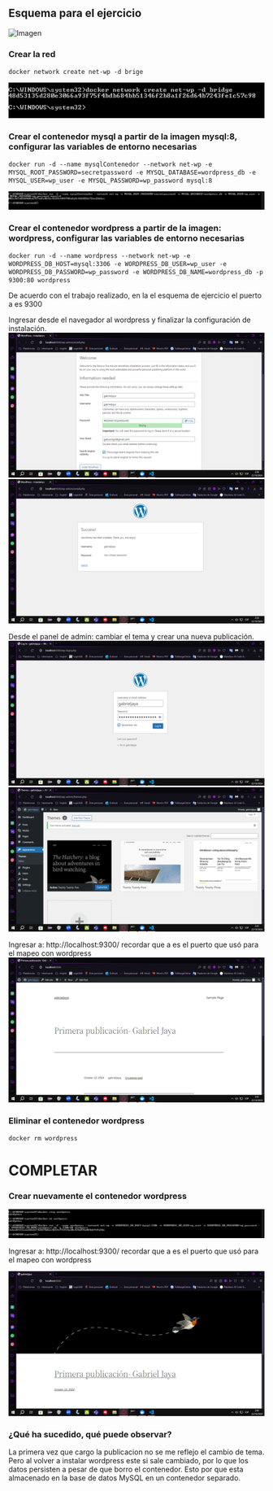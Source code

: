 ## Esquema para el ejercicio
![Imagen](img/esquema-ejercicio5.PNG)

### Crear la red
```
docker network create net-wp -d brige
```
![Imagen2](img/mysqlEjercicio1.PNG)
### Crear el contenedor mysql a partir de la imagen mysql:8, configurar las variables de entorno necesarias
```
docker run -d --name mysqlContenedor --network net-wp -e MYSQL_ROOT_PASSWORD=secretpassword -e MYSQL_DATABASE=wordpress_db -e MYSQL_USER=wp_user -e MYSQL_PASSWORD=wp_password mysql:8
```
![Imagen3](img/mysqlContenedor.PNG)
### Crear el contenedor wordpress a partir de la imagen: wordpress, configurar las variables de entorno necesarias

```
docker run -d --name wordpress --network net-wp -e WORDPRESS_DB_HOST=mysql:3306 -e WORDPRESS_DB_USER=wp_user -e WORDPRESS_DB_PASSWORD=wp_password -e WORDPRESS_DB_NAME=wordpress_db -p 9300:80 wordpress
```


De acuerdo con el trabajo realizado, en la el esquema de ejercicio el puerto a es 9300

Ingresar desde el navegador al wordpress y finalizar la configuración de instalación.
![Imagen4](img/wordpressConfig.PNG)
![Imagen5](img/wordpressInstall.PNG)

Desde el panel de admin: cambiar el tema y crear una nueva publicación.
![Imagen6](img/wordpressMenu.PNG)
![Imagen7](img/wpNuevoTema.PNG)

Ingresar a: http://localhost:9300/ 
recordar que a es el puerto que usó para el mapeo con wordpress
![Imagen8](img/wpPrimerPublicacion.PNG)

### Eliminar el contenedor wordpress
```
docker rm wordpress
```
# COMPLETAR

### Crear nuevamente el contenedor wordpress
![Imagen9](img/reinstalar.PNG)

Ingresar a: http://localhost:9300/ 
recordar que a es el puerto que usó para el mapeo con wordpress

![Imagen10](img/wpDNuevo.PNG)
### ¿Qué ha sucedido, qué puede observar?
La primera vez que cargo la publicacion no se me reflejo el cambio de tema. Pero al volver a instalar wordpress este si sale cambiado, por lo que los datos persisten a pesar de que borro el contenedor. Esto por que esta almacenado en la base de datos MySQL en un contenedor separado. 






